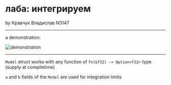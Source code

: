 # лаба: интегрируем

by Кравчук Владислав N3147

----------

a demonstration:

![demonstration](https://imgur.com/a/Qvul7Pt)

----------

`Model` struct works with any function of `fn(&f32) -> Option<f32>` type (supply at compiletime)

`a` and `b` fields of the `Model` are used for integration limits

